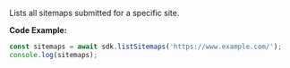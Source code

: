 Lists all sitemaps submitted for a specific site.

**Code Example:**

```typescript
const sitemaps = await sdk.listSitemaps('https://www.example.com/');
console.log(sitemaps);
```
